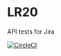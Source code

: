 # LR20
API tests for Jira

[![CircleCI](https://circleci.com/gh/Artem100/LR20.svg?style=svg)](https://circleci.com/gh/Artem100/LR20)
